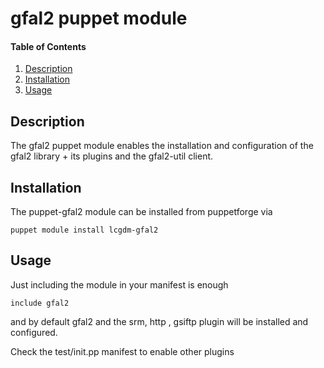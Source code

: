 # gfal2 puppet module
#### Table of Contents

1. [Description](#description)
2. [Installation](#installation)
3. [Usage](#usage)


## Description


The gfal2 puppet module enables the installation and configuration of the gfal2 library + its plugins and the gfal2-util client.


## Installation


The puppet-gfal2 module can be installed from puppetforge via

```
puppet module install lcgdm-gfal2
```

## Usage

Just including the module in your manifest is enough

```
include gfal2

```

and by default gfal2 and the srm, http , gsiftp plugin will be installed and configured.

Check the test/init.pp manifest to enable other plugins



